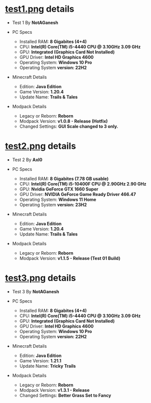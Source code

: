 # [test1.png](https://github.com/OptiNa-Team/OptiNa-Reborn/blob/main/media/fps_test/test1.png?raw=true) details
- Test 1 By **NotAGanesh**
- PC Specs
   - Installed RAM: **8 Gigabites (4+4)**
   - CPU: **Intel(R) Core(TM) i5-4440 CPU @ 3.10GHz   3.09 GHz**
   - GPU: **Integrated (Graphics Card Not Installed)**
   - GPU Driver: **Intel HD Graphics 4600**
   - Operating System: **Windows 10 Pro**
   - Operating System **version: 22H2**

- Minecraft Details
   - Edition: **Java Edition** 
   - Game Version: **1.20.4**
   - Update Name: **Trails & Tales**  

- Modpack Details
   - Legacy or Reborn: **Reborn**
   - Modpack Version: **v1.0.8 - Release (Hotfix)**
   - Changed Settings: **GUI Scale changed to 3 only.**  

# [test2.png](https://github.com/OptiNa-Team/OptiNa-Reborn/blob/main/media/fps_test/test2.png?raw=true) details
- Test 2 By **AxI0**
- PC Specs
   - Installed RAM: **8 Gigabites (7.78 GB usable)**
   - CPU: **Intel(R) Core(TM) i5-10400F CPU @ 2.90GHz   2.90 GHz**
   - GPU: **Nvidia GeForce GTX 1660 Super**
   - GPU Driver: **NVIDIA GeForce Game Ready Driver 466.47**
   - Operating System: **Windows 11 Home**
   - Operating System **version: 23H2**

- Minecraft Details
   - Edition: **Java Edition** 
   - Game Version: **1.20.4**
   - Update Name: **Trails & Tales**  

- Modpack Details
   - Legacy or Reborn: **Reborn**
   - Modpack Version: **v1.1.5 - Release (Test 01 Build)**
     
# [test3.png](https://github.com/OptiNa-Team/OptiNa-Reborn/blob/main/media/fps_test/test3.png?raw=true) details
- Test 3 By **NotAGanesh**
- PC Specs
   - Installed RAM: **8 Gigabites (4+4)**
   - CPU: **Intel(R) Core(TM) i5-4440 CPU @ 3.10GHz   3.09 GHz**
   - GPU: **Integrated (Graphics Card Not Installed)**
   - GPU Driver: **Intel HD Graphics 4600**
   - Operating System: **Windows 10 Pro**
   - Operating System **version: 22H2**

- Minecraft Details
   - Edition: **Java Edition** 
   - Game Version: **1.21.1**
   - Update Name: **Tricky Trails**  

- Modpack Details
   - Legacy or Reborn: **Reborn**
   - Modpack Version: **v1.3.1 - Release**
   - Changed Settings: **Better Grass Set to Fancy**  
